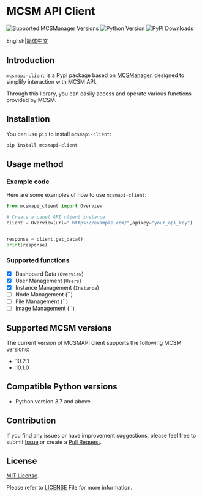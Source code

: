 # MCSM API Client

![Supported MCSManager Versions](https://img.shields.io/badge/Supported%20MCSManager%20Versions-10.2.1,10.1.0-blue)
![Python Version](https://img.shields.io/badge/Python%20Version-%3E%3D3.7-blue)
![PyPI Downloads](https://img.shields.io/pypi/dm/mcsmapi-client)

English|[简体中文](README_zh-cn.md)

## Introduction

`mcsmapi-client` is a Pypi package based on [MCSManager](https://github.com/MCSManager/MCSManager), designed to simplify interaction with MCSM API.

Through this library, you can easily access and operate various functions provided by MCSM.

## Installation

You can use `pip` to install `mcsmapi-client`:

```bash
pip install mcsmapi-client
```

## Usage method

### Example code

Here are some examples of how to use `mcsmapi-client`:

```python
from mcsmapi_client import Overview

# Create a panel API client instance
client = Overview(url=" https://example.com/",apikey="your_api_key")


response = client.get_data()
print(response)
```

### Supported functions

- [x] Dashboard Data (`Overview`)
- [x] User Management (`Users`)
- [x] Instance Management (`Instance`)
- [ ] Node Management (``)
- [ ] File Management (``)
- [ ] Image Management (``)

## Supported MCSM versions

The current version of MCSMAPI client supports the following MCSM versions:

- 10.2.1
- 10.1.0

## Compatible Python versions

- Python version 3.7 and above.

## Contribution

If you find any issues or have improvement suggestions, please feel free to submit [Issue](https://github.com/molanp/mcsmapi-client/issues) or create a [Pull Request](https://github.com/molanp/mcsmapi-client/pulls).

## License

[MIT License](https://opensource.org/licenses/MIT).

Please refer to [LICENSE](LICENSE) File for more information.
